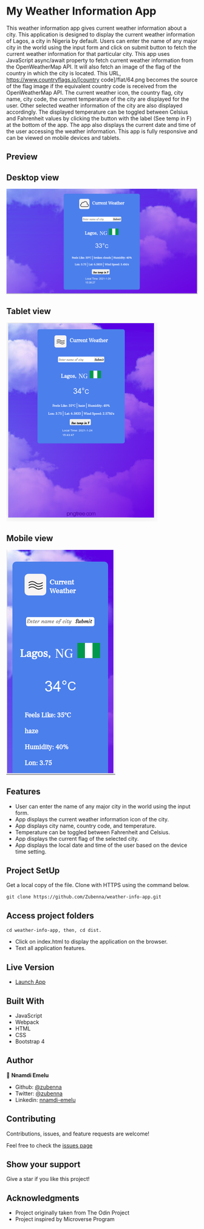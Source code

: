 # My Weather Information App

This weather information app gives current weather information about a city. This application is designed to display the current weather information of Lagos, a city in Nigeria by default. Users can enter the name of any major city in the world using the input form and click on submit button to fetch the current weather information for that particular city. This app uses JavaScript async/await property to fetch current weather information from the OpenWeatherMap API. It will also fetch an image of the flag of the country in which the city is located. This URL, https://www.countryflags.io/[country code]/flat/64.png becomes the source of the flag image if the equivalent country code is received from the OpenWeatherMap API. The current weather icon, the country flag, city name, city code, the current temperature of the city are displayed for the user. Other selected weather information of the city are also displayed accordingly. The displayed temperature can be toggled between Celsius and Fahrenheit values by clicking the button with the label (See temp in F) at the bottom of the app. The app also displays the current date and time of the user accessing the weather information. This app is fully responsive and can be viewed on mobile devices and tablets. 

## Preview

## Desktop view
![image](images/desktop-view.png)

## Tablet view
![image](images/Tablet-view-1.png)

## Mobile view
![image](images/Mobile-view-1.png)

## Features 
- User can enter the name of any major city in the world using the input form.
- App displays the current weather information icon of the city.
- App displays city name, country code, and temperature.
- Temperature can be toggled between Fahrenheit and Celsius.
- App displays the current flag of the selected city.
- App displays the local date and time of the user based on the device time setting.

## Project SetUp

Get a local copy of the file. Clone with HTTPS using the command below.

```
git clone https://github.com/Zubenna/weather-info-app.git
```
## Access project folders 
```
cd weather-info-app, then, cd dist.
```
- Click on index.html to display the application on the browser.
- Text all application features.

## Live Version
- [Launch App]()

## Built With
- JavaScript
- Webpack
- HTML
- CSS
- Bootstrap 4

## Author

👤 **Nnamdi Emelu**
- Github: [@zubenna](https://github.com/zubenna)
- Twitter: [@zubenna](https://twitter.com/zubenna)
- Linkedin: [nnamdi-emelu](https://www.linkedin.com/in/nnamdi-emelu/)

##  Contributing

Contributions, issues, and feature requests are welcome!

Feel free to check the [issues page](https://github.com/Zubenna/weather-info-app/issues)

## Show your support

Give a star if you like this project!

## Acknowledgments
- Project originally taken from The Odin Project
- Project inspired by Microverse Program